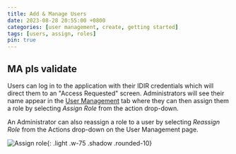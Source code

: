```yaml
---
title: Add & Manage Users
date: 2023-08-28 20:55:00 +0800
categories: [user management, create, getting started]
tags: [users, assign, roles]
pin: true
---
```


## MA pls validate

Users can log in to the application with their IDIR credentials which will direct them to an "Access Requested" screen. Administrators will see their name appear in the [User Management](/met-guide/posts/user-management/) tab where they can then assign them a role by selecting *Assign Role* from the action drop-down.  

An Administrator can also reassign a role to a user by selecting *Reassign Role* from the Actions drop-down on the User Management page.

![Assign role](/assets/UserGuideImages/Images/add-manage-users/user-management-assign-role.png){: .light .w-75 .shadow .rounded-10}

   
